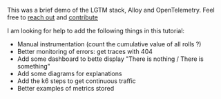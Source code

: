 This was a brief demo of the LGTM stack, Alloy and OpenTelemetry. Feel free to [reach out](https://linkedin.com/in/duveau) and [contribute](https://github.com/clementduveau/killercoda)

I am looking for help to add the following things in this tutorial:
- Manual instrumentation (count the cumulative value of all rolls ?)
- Better monitoring of errors: get traces with 404
- Add some dashboard to bette display "There is nothing / There is something"
- Add some diagrams for explanations
- Add the k6 steps to get continuous traffic
- Better examples of metrics stored